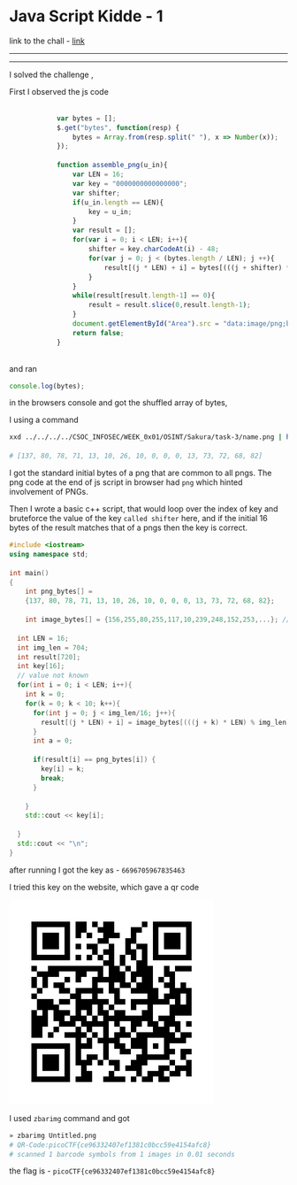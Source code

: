 # Java Script Kidde - 1

link to the chall - [link](https://play.picoctf.org/practice/challenge/29?page=1&search=script%20kiddie&solved=0)

---


---

I solved the challenge ,

First I observed the js code

```js

			var bytes = [];
			$.get("bytes", function(resp) {
				bytes = Array.from(resp.split(" "), x => Number(x));
			});

			function assemble_png(u_in){
				var LEN = 16;
				var key = "0000000000000000";
				var shifter;
				if(u_in.length == LEN){
					key = u_in;
				}
				var result = [];
				for(var i = 0; i < LEN; i++){
					shifter = key.charCodeAt(i) - 48;
					for(var j = 0; j < (bytes.length / LEN); j ++){
						result[(j * LEN) + i] = bytes[(((j + shifter) * LEN) % bytes.length) + i]
					}
				}
				while(result[result.length-1] == 0){
					result = result.slice(0,result.length-1);
				}
				document.getElementById("Area").src = "data:image/png;base64," + btoa(String.fromCharCode.apply(null, new Uint8Array(result)));
				return false;
			}
		
```

and ran 
```js
console.log(bytes);
```

in the browsers console and got the shuffled array of bytes,

I using a command 

```bash
xxd ../../../../CSOC_INFOSEC/WEEK_0x01/OSINT/Sakura/task-3/name.png | head -n 1 | cut -d ':' -f2 | cut -d '.' -f1 | tr -d ' ' | python3 -c "hex_str=input();  print([int(hex_str[i:i+2], 16) for i in range(0, len(hex_str), 2)])"

# [137, 80, 78, 71, 13, 10, 26, 10, 0, 0, 0, 13, 73, 72, 68, 82]
```

I got the standard initial bytes of a png that are common to all pngs. The png code at the end of js script in browser had `png` which hinted involvement of PNGs.


Then I wrote a basic c++ script, that would loop over the index of key and bruteforce the value of the key `called shifter` here, and if the initial 16 bytes of the result matches that of a pngs then the key is correct.

```c++
#include <iostream>
using namespace std;

int main() 
{
    int png_bytes[] = 
    {137, 80, 78, 71, 13, 10, 26, 10, 0, 0, 0, 13, 73, 72, 68, 82};
    
    int image_bytes[] = {156,255,80,255,117,10,239,248,152,253,...}; //read the attached c++ script for the whole byte array
 
  int LEN = 16;
  int img_len = 704;
  int result[720];
  int key[16];
  // value not known
  for(int i = 0; i < LEN; i++){
    int k = 0;
    for(k = 0; k < 10; k++){
      for(int j = 0; j < img_len/16; j++){
        result[(j * LEN) + i] = image_bytes[(((j + k) * LEN) % img_len) + i];
      }
      int a = 0;
      
      if(result[i] == png_bytes[i]) {
        key[i] = k;
        break;
      }

    }
    std::cout << key[i];
    
  }
  std::cout << "\n";
}
```

after running I got the key as - `6696705967835463`

I tried this key on the website, which gave a qr code

![qr](./Untitled.png)

I used `zbarimg` command and got

```bash
» zbarimg Untitled.png
# QR-Code:picoCTF{ce96332407ef1381c0bcc59e4154afc8}
# scanned 1 barcode symbols from 1 images in 0.01 seconds
```

the flag is - `picoCTF{ce96332407ef1381c0bcc59e4154afc8}`